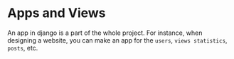 # Apps and Views

An app in django is a part of the whole project. For instance, when designing a website, you can make an app for the `users`, `views statistics`, `posts`, etc. 

